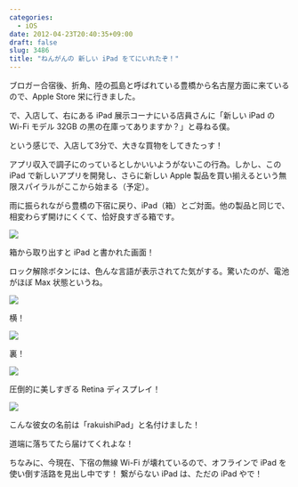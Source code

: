 ```yaml
---
categories:
  - iOS
date: 2012-04-23T20:40:35+09:00
draft: false
slug: 3486
title: "ねんがんの 新しい iPad をてにいれたぞ！"
---
```


ブロガー合宿後、折角、陸の孤島と呼ばれている豊橋から名古屋方面に来ているので、Apple Store 栄に行きました。

で、入店して、右にある iPad 展示コーナにいる店員さんに「新しい iPad の Wi-Fi モデル 32GB の黒の在庫ってありますか？」と尋ねる僕。

という感じで、入店して3分で、大きな買物をしてきたっす！

アプリ収入で調子にのっているとしかいいようがないこの行為。しかし、この iPad で新しいアプリを開発し、さらに新しい Apple 製品を買い揃えるという無限スパイラルがここから始まる（予定）。

雨に振られながら豊橋の下宿に戻り、iPad（箱）とご対面。他の製品と同じで、相変わらず開けにくくて、恰好良すぎる箱です。

![](/images/2012/04/3486_1.jpg)

箱から取り出すと iPad と書かれた画面！

ロック解除ボタンには、色んな言語が表示されてた気がする。驚いたのが、電池がほぼ Max 状態というね。

![](/images/2012/04/3486_2.jpg)

横！

![](/images/2012/04/3486_3.jpg)

裏！

![](/images/2012/04/3486_4.jpg)

圧倒的に美しすぎる Retina ディスプレイ！

![](/images/2012/04/3486_5.jpg)

こんな彼女の名前は「rakuishiPad」と名付けました！

道端に落ちてたら届けてくれよな！

ちなみに、今現在、下宿の無線 Wi-Fi が壊れているので、オフラインで iPad を使い倒す活路を見出し中です！ 繋がらない iPad は、ただの iPad やで！
